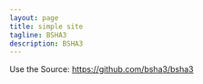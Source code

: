 ```yaml
---
layout: page
title: simple site
tagline: BSHA3 
description: BSHA3
---
```

Use the Source: https://github.com/bsha3/bsha3
